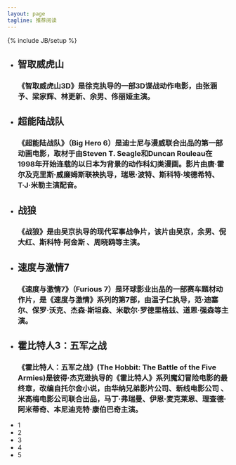```yaml
---
layout: page
tagline: 推荐阅读
---
```

{% include JB/setup %}
<!-- 主页 滑动模块 -->
<div class="homepage-slider">
    <div id="sequence">
        <ul class="sequence-canvas">
            <!-- Slide 1 -->
            <li class="bg7">
                <!-- Slide Title -->
                <h2 class="title">智取威虎山</h2>
                <!-- Slide Text -->
                <h3 class="subtitle">《智取威虎山3D》是徐克执导的一部3D谍战动作电影，由张涵予、梁家辉、林更新、余男、佟丽娅主演。</h3>
                <!-- Slide Image -->
                <!-- <img class="slide-img" src="img/11.jpg" alt="Slide 1" /> -->
            </li>
            <!-- End Slide 1 -->
            <!-- Slide 2 -->
            <li class="bg6">
                <!-- Slide Title -->
                <h2 class="title">超能陆战队</h2>
                <!-- Slide Text -->
                <h3 class="subtitle">《超能陆战队》（Big Hero 6）是迪士尼与漫威联合出品的第一部动画电影，取材于由Steven T. Seagle和Duncan Rouleau在1998年开始连载的以日本为背景的动作科幻类漫画。影片由唐·霍尔及克里斯·威廉姆斯联袂执导，瑞恩·波特、斯科特·埃德希特、T·J·米勒主演配音。</h3>
                <!-- Slide Image -->
                <!-- <img class="slide-img" src="img/11.jpg" alt="Slide 2" /> -->
            </li>
            <!-- End Slide 2 -->
            <!-- Slide 3 -->
            <li class="bg5">
                <!-- Slide Title -->
                <h2 class="title">战狼</h2>
                <!-- Slide Text -->
                <h3 class="subtitle">《战狼》是由吴京执导的现代军事战争片，该片由吴京，余男、倪大红、斯科特·阿金斯 、周晓鸥等主演。</h3>
                <!-- Slide Image -->
                <!-- <img class="slide-img" src="img/11.jpg" alt="Slide 3" /> -->
            </li>
            <li class="bg12">
                <!-- Slide Title -->
                <h2 class="title">速度与激情7</h2>
                <!-- Slide Text -->
                <h3 class="subtitle">《速度与激情7》（Furious 7）是环球影业出品的一部赛车题材动作片，是《速度与激情》系列的第7部，由温子仁执导，范·迪塞尔、保罗·沃克、杰森·斯坦森、米歇尔·罗德里格兹、道恩·强森等主演。</h3>
                <!-- Slide Image -->
                <!-- <img class="slide-img" src="img/11.jpg" alt="Slide 3" /> -->
            </li>
            <li class="bg11">
                <!-- Slide Title -->
                <h2 class="title">霍比特人3：五军之战</h2>
                <!-- Slide Text -->
                <h3 class="subtitle">《霍比特人：五军之战》(The Hobbit: The Battle of the Five Armies)是彼得·杰克逊执导的《霍比特人》系列魔幻冒险电影的最终章，改编自托尔金小说，由华纳兄弟影片公司、新线电影公司 、 米高梅电影公司联合出品，马丁·弗瑞曼、伊恩·麦克莱恩、理查德·阿米蒂奇、本尼迪克特·康伯巴奇主演。</h3>
                <!-- Slide Image -->
                <!-- <img class="slide-img" src="img/11.jpg" alt="Slide 3" /> -->
            </li>
            <!-- End Slide 3 -->
        </ul>
        <div class="sequence-pagination-wrapper">
            <ul class="sequence-pagination">
                <li>1</li>
                <li>2</li>
                <li>3</li>
                <li>4</li>
                <li>5</li>
            </ul>
        </div>
    </div>
</div>